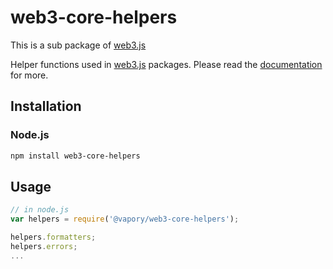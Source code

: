 # web3-core-helpers

This is a sub package of [web3.js][repo]

Helper functions used in [web3.js][repo] packages.
Please read the [documentation][docs] for more.

## Installation

### Node.js

```bash
npm install web3-core-helpers
```

## Usage

```js
// in node.js
var helpers = require('@vapory/web3-core-helpers');

helpers.formatters;
helpers.errors;
...
```


[docs]: http://web3js.readthedocs.io/en/1.0/
[repo]: https://github.com/vaporyco/web3.js


